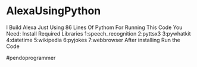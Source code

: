 # AlexaUsingPython
 I Build Alexa Just Using 86 Lines Of Pythom
For Running This Code You Need:
                   Install Required Libraries 
                   1:speech_recognition
                   2:pyttsx3
                   3:pywhatkit
                   4:datetime
                   5:wikipedia
                   6:pyjokes
                   7:webbrowser
After installing Run the Code
             
#pendoprogrammer
